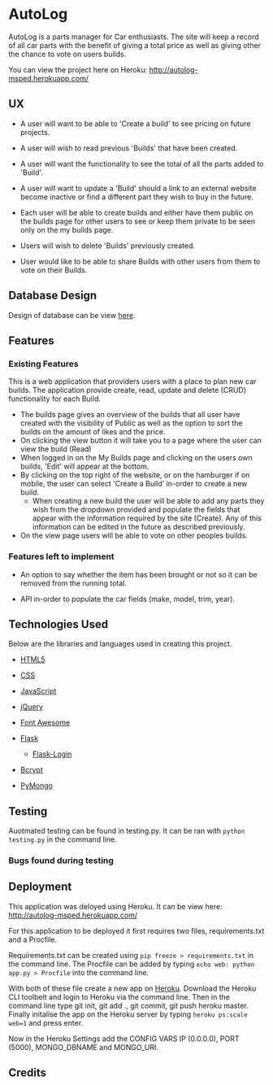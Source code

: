 # AutoLog 

AutoLog is a parts manager for Car enthusiasts. The site will keep a record of all car parts with the benefit of giving a total price as well as giving other the chance to vote on users builds.

You can view the project here on Heroku: http://autolog-msped.herokuapp.com/

## UX

- A user will want to be able to 'Create a build' to see pricing on future projects.

- A user will wish to read previous 'Builds' that have been created.

- A user will want the functionality to see the total of all the parts added to 'Build'.

- A user will want to update a 'Build' should a link to an external website become inactive or find a different part they wish to buy in the future.

- Each user will be able to create builds and either have them public on the builds page for other users to see or keep them private to be seen only on the my builds page.

- Users will wish to delete 'Builds' previously created.

- User would like to be able to share Builds with other users from them to vote on their Builds.

## Database Design

Design of database can be view [here](https://github.com/msped/AutoLog/blob/master/assets/Autolog%20ERD.png).

## Features

### Existing Features

This is a web application that providers users with a place to plan new car builds. The application provide create, read, update and delete (CRUD) functionality for each Build.

- The builds page gives an overview of the builds that all user have created with the visibility of Public as well as the option to sort the builds on the amount of likes and the price.
- On clicking the view button it will take you to a page where the user can view the build (Read)
- When logged in on the My Builds page and clicking on the users own builds, 'Edit' will appear at the bottom.
- By clicking on the top right of the website, or on the hamburger if on mobile, the user can select 'Create a Build' in-order to create a new build.
    - When creating a new build the user will be able to add any parts they wish from the dropdown provided and populate the fields that appear with the information required by the site (Create). Any of this information can be edited in the future as described previously.
- On the view page users will be able to vote on other peoples builds.

### Features left to implement

- An option to say whether the item has been brought or not so it can be removed from the running total.

- API in-order to populate the car fields (make, model, trim, year).

## Technologies Used

Below are the libraries and languages used in creating this project.

- [HTML5](https://en.wikipedia.org/wiki/HTML5)

- [CSS](https://developer.mozilla.org/en-US/docs/Web/CSS/CSS33)

- [JavaScript](https://www.javascript.com/)

- [jQuery](https://jquery.com/)

- [Font Awesome](https://fontawesome.com)

- [Flask](https://flask.palletsprojects.com/en/1.0.x/)
    - [Flask-Login](https://flask-login.readthedocs.io/en/latest/)

- [Bcrypt](https://en.wikipedia.org/wiki/Bcrypt)

- [PyMongo](https://api.mongodb.com/python/current/)

## Testing

Auotmated testing can be found in testing.py. It can be ran with `python testing.py` in the command line.

### Bugs found during testing



## Deployment

This application was deloyed using Heroku. It can be view here: http://autolog-msped.herokuapp.com/

For this application to be deployed it first requires two files, requirements.txt and a Procfile.

Requirements.txt can be created using `pip freeze > requirements.txt` in the command line. The Procfile can be added by typing `echo web: python app.py > Procfile` into the command line.

With both of these file create a new app on [Heroku](https://dashboard.heroku.com/login). Download the Heroku CLI toolbelt and login to Heroku via the command line. Then in the command line type git init, git add ., git commit, git push heroku master. Finally initalise the app on the Heroku server by typing `heroku ps:scale web=1` and press enter.

Now in the Heroku Settings add the CONFIG VARS IP (0.0.0.0), PORT (5000), MONGO_DBNAME and MONGO_URI.

## Credits